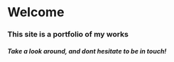 # Welcome

### This site is a portfolio of my works

##### Take a look around, and dont hesitate to be in touch!

